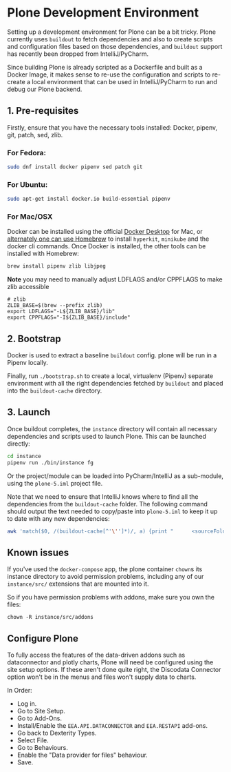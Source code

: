 # Plone Development Environment

Setting up a development environment for Plone can be a bit tricky. Plone currently uses `buildout` to fetch
dependencies and also to create scripts and configuration files based on those dependencies, and `buildout` support
has recently been dropped from IntelliJ/PyCharm.

Since building Plone is already scripted as a Dockerfile and built as a Docker Image, it makes sense to re-use
the configuration and scripts to re-create a local environment that can be used in IntelliJ/PyCharm to run and debug
our Plone backend.

## 1. Pre-requisites

Firstly, ensure that you have the necessary tools installed: Docker, pipenv, git, patch, sed, zlib.

### For Fedora:
```bash
sudo dnf install docker pipenv sed patch git
```

### For Ubuntu:
```bash
sudo apt-get install docker.io build-essential pipenv
```

### For Mac/OSX

Docker can be installed using the official [Docker Desktop](https://www.docker.com/products/docker-desktop)
for Mac, or [alternately one can use Homebrew](https://dhwaneetbhatt.com/blog/run-docker-without-docker-desktop-on-macos)
to install `hyperkit`, `minikube` and the docker cli commands. Once Docker is installed, the other tools can be installed
with Homebrew:
```bash
brew install pipenv zlib libjpeg
```

**Note** you may need to manually adjust LDFLAGS and/or CPPFLAGS to make zlib accessible
```
# zlib
ZLIB_BASE=$(brew --prefix zlib)
export LDFLAGS="-L${ZLIB_BASE}/lib"
export CPPFLAGS="-I${ZLIB_BASE}/include"
```

## 2. Bootstrap
Docker is used to extract a baseline `buildout` config. plone will be run in a Pipenv locally.

Finally, run `./bootstrap.sh` to create a local, virtualenv (Pipenv) separate environment with all the right dependencies
fetched by `buildout` and placed into the `buildout-cache` directory.

## 3. Launch

Once buildout completes, the `instance` directory will contain all necessary dependencies and scripts used to launch
Plone. This can be launched directly:
```bash
cd instance
pipenv run ./bin/instance fg
```

Or the project/module can be loaded into PyCharm/IntelliJ as a sub-module, using the `plone-5.iml` project file.

Note that we need to ensure that IntelliJ knows where to find all the dependencies from the `buildout-cache` folder. The
following command should output the text needed to copy/paste into `plone-5.iml` to keep it up to date with any new
dependencies:

```bash
awk 'match($0, /(buildout-cache[^'\'']*)/, a) {print "      <sourceFolder url=\"file://$MODULE_DIR$/" a[1] "\" isTestSource=\"false\" />"}' instance/bin/instance
```

## Known issues

If you've used the `docker-compose` app, the plone container `chown`s
its instance directory to avoid permission problems, including
any of our `instance/src/` extensions that are mounted into it.

So if you have permission problems with addons, make sure you own
the files:

`chown -R instance/src/addons`

## Configure Plone

To fully access the features of the data-driven addons such as dataconnector and plotly charts, Plone will need be
configured using the site setup options. If these aren't done quite right, the Discodata Connector option won't be in
the menus and files won't supply data to charts.

In Order:
- Log in.
- Go to Site Setup.
- Go to Add-Ons.
- Install/Enable the `EEA.API.DATACONNECTOR` and `EEA.RESTAPI` add-ons.
- Go back to Dexterity Types.
- Select File.
- Go to Behaviours.
- Enable the "Data provider for files" behaviour.
- Save.
